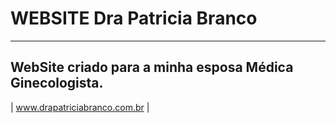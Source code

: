 # WEBSITE Dra Patricia Branco #

---
WebSite criado para a minha esposa Médica Ginecologista.
---
| www.drapatriciabranco.com.br |

